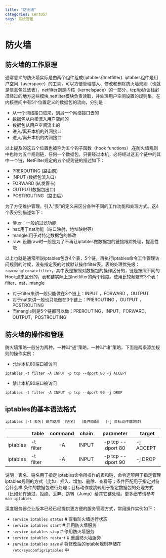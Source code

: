 ```yaml
---
title: "防火墙"
categories: CentOS7
tags: 系统管理
---
```

# 防火墙

## 防火墙的工作原理

通常意义的防火墙实际是由两个组件组成(iptables和netfilter). iptables组件是用户空间（userspace）的工具，可以方便管理插入、修改和删除防火墙规则（也就是信息包过滤表），netfilter则是内核（kernelspace）的一部分，tcp/ip协议栈必须经过的地方这些模块,netfilter模块负责读取，并处理用户空间设置的规则集，在内核空间中有5个位置定义的数据包的流向，分别是：

* 从一个网络接口进来，到另一个网络接口去的
* 数据包从内核流入用户空间的
* 数据包从用户空间流出的
* 进入/离开本机的外网接口
* 进入/离开本机的内网接口

以上提及的这五个位置也被称为五个钩子函数（hook functions）,在防火墙规则中也称为五个规则链，任何一个数据包，只要经过本机，必将经过这五个链中的其中一个链，NetFilter规定的五个规则链的描述如下：
		
* PREROUTING (路由前)
* INPUT (数据包流入口)
* FORWARD (转发管卡)
* OUTPUT(数据包出口)
* POSTROUTING（路由后） 

为了方便维护管理，引入“表”的定义来区分各种不同的工作功能和处理方式。这4个表分别描述如下：

* filter：一般的过滤功能
* nat:用于nat功能（端口映射，地址映射等）
* mangle:用于对特定数据包的修改
* raw: 设置raw时一般是为了不再让iptables做数据包的链接跟踪处理，提高性能

以上也就是通常所说iptables包含4个表，5个链。再执行iptables命令工作管理访问规则的时候，没有指定表的时候默认操作filter表。表的处理优先级：`raw>mangle>nat>filter`，其中表是按照对数据包的操作区分的，链是按照不同的Hook点来区分的，表和链实际上是netfilter的两个维度。使用比较频繁有3个表：filter，nat，mangle

* 对于filter来讲一般只能做在3个链上：INPUT ，FORWARD ，OUTPUT
* 对于nat来讲一般也只能做在3个链上：PREROUTING ，OUTPUT ，POSTROUTING
* 而mangle则是5个链都可以做：PREROUTING，INPUT，FORWARD，OUTPUT，POSTROUTING


## 防火墙的操作和管理

防火墙策略一般分为两种，一种叫“通”策略，一种叫“堵”策略，下面是两条添加规则的操作实例：


* 允许本机80端口被访问
```
iptables -t filter -A INPUT -p tcp --dport 80 -j ACCEPT
```

* 禁止本机90端口被访问
```
iptables -t filter -A INPUT -p tcp --dport 90 -j DROP
```

## iptables的基本语法格式

`iptables [-t 表名] 命令选项 ［链名］ ［条件匹配］ ［-j 目标动作或跳转］`

|           | table      | command   | chain     |     parameter     |  target   |
|-----------|------------|:---------:|-----------|:-----------------:|-----------|
| iptables  | -t filter  |   -A      | INPUT     | -p tcp --dport 80 | -j ACCEPT |
| iptables  | -t filter  |   -A      | INPUT     | -p tcp --dport 90 | -j DROP   |

说明：表名、链名用于指定 iptables命令所操作的表和链，命令选项用于指定管理iptables规则的方式（比如：插入、增加、删除、查看等；条件匹配用于指定对符合什么样 条件的数据包进行处理；目标动作或跳转用于指定数据包的处理方式（比如允许通过、拒绝、丢弃、跳转（Jump）给其它链处理。更多细节请参考`man iptables`


深度服务器企业版本已经已经提供更方便的服务管理方式，常用操作实例如下：
		
* `service iptables status`  # 查看防火墙运行状态
* `service iptables start`   # 启用防火墙服务
* `service iptables stop`    # 停用防火墙服务 
* `service iptables restart` # 重启防火墙服务
* `service iptables save`    # 将修改后的iptable规则存储在 `/etc/sysconfig/iptables` 中
